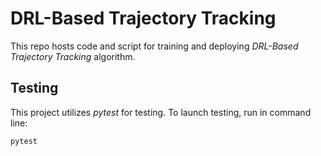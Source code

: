 # DRL-Based Trajectory Tracking

This repo hosts code and script for training and deploying *DRL-Based Trajectory Tracking* algorithm.

## Testing

This project utilizes *pytest* for testing. To launch testing, run in command line:

```
pytest
```
